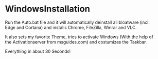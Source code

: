 # WindowsInstallation

Run the Auto.bat file and it will automatically deinstall all bloatware (incl. Edge and Cortana) and installs Chrome, FileZilla, Winrar and VLC.

It also sets my favorite Theme, tries to activate Windows (With the help of the Activationserver from msguides.com) and costumizes the Taskbar.

Everything in about 30 Seconds!
